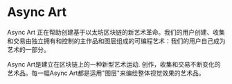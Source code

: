 # Async Art

Async Art 正在帮助创建基于以太坊区块链的新艺术革命。我们的用户创建、收集和交易由独立拥有和控制的主作品和图层组成的可编程艺术：我们的用户自己成为艺术的一部分。

Async Art是建立在区块链上的一种新型艺术运动. 创作，收集和交易不断变化的艺术品。每一幅Async Art都是运用"图层"来编绘整体视觉效果的艺术品。
